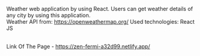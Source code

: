 Weather web application by using React. Users can get weather details of any city by using this application. 
<br>
Weather API from: https://openweathermap.org/
Used technologies: React JS
<br><br>

Link Of The Page - https://zen-fermi-a32d99.netlify.app/

